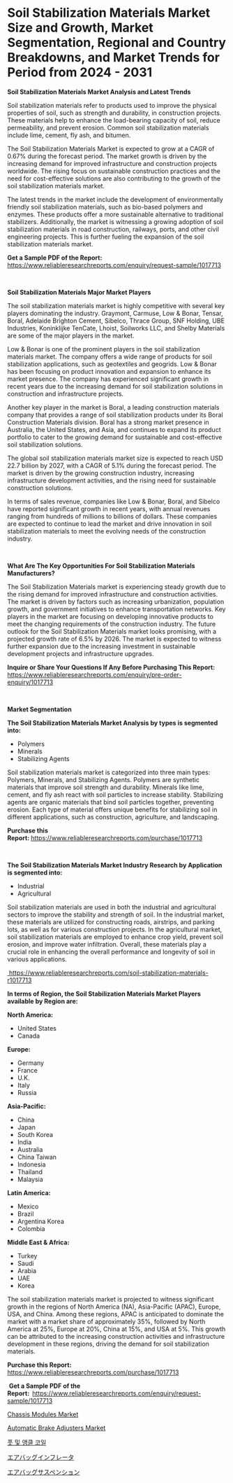 <p><h1>Soil Stabilization Materials Market Size and Growth, Market Segmentation, Regional and Country Breakdowns, and Market Trends for Period from 2024 -  2031</h1></p><p><strong>Soil Stabilization Materials Market Analysis and Latest Trends</strong></p>
<p><p>Soil stabilization materials refer to products used to improve the physical properties of soil, such as strength and durability, in construction projects. These materials help to enhance the load-bearing capacity of soil, reduce permeability, and prevent erosion. Common soil stabilization materials include lime, cement, fly ash, and bitumen.</p><p>The Soil Stabilization Materials Market is expected to grow at a CAGR of 0.67% during the forecast period. The market growth is driven by the increasing demand for improved infrastructure and construction projects worldwide. The rising focus on sustainable construction practices and the need for cost-effective solutions are also contributing to the growth of the soil stabilization materials market.</p><p>The latest trends in the market include the development of environmentally friendly soil stabilization materials, such as bio-based polymers and enzymes. These products offer a more sustainable alternative to traditional stabilizers. Additionally, the market is witnessing a growing adoption of soil stabilization materials in road construction, railways, ports, and other civil engineering projects. This is further fueling the expansion of the soil stabilization materials market.</p></p>
<p><strong>Get a Sample PDF of the Report:&nbsp;</strong> <a href="https://www.reliableresearchreports.com/enquiry/request-sample/1017713">https://www.reliableresearchreports.com/enquiry/request-sample/1017713</a></p>
<p>&nbsp;</p>
<p><strong>Soil Stabilization Materials Major Market Players</strong></p>
<p><p>The soil stabilization materials market is highly competitive with several key players dominating the industry. Graymont, Carmuse, Low & Bonar, Tensar, Boral, Adelaide Brighton Cement, Sibelco, Thrace Group, SNF Holding, UBE Industries, Koninklijke TenCate, Lhoist, Soilworks LLC, and Shelby Materials are some of the major players in the market.</p><p>Low & Bonar is one of the prominent players in the soil stabilization materials market. The company offers a wide range of products for soil stabilization applications, such as geotextiles and geogrids. Low & Bonar has been focusing on product innovation and expansion to enhance its market presence. The company has experienced significant growth in recent years due to the increasing demand for soil stabilization solutions in construction and infrastructure projects.</p><p>Another key player in the market is Boral, a leading construction materials company that provides a range of soil stabilization products under its Boral Construction Materials division. Boral has a strong market presence in Australia, the United States, and Asia, and continues to expand its product portfolio to cater to the growing demand for sustainable and cost-effective soil stabilization solutions.</p><p>The global soil stabilization materials market size is expected to reach USD 22.7 billion by 2027, with a CAGR of 5.1% during the forecast period. The market is driven by the growing construction industry, increasing infrastructure development activities, and the rising need for sustainable construction solutions.</p><p>In terms of sales revenue, companies like Low & Bonar, Boral, and Sibelco have reported significant growth in recent years, with annual revenues ranging from hundreds of millions to billions of dollars. These companies are expected to continue to lead the market and drive innovation in soil stabilization materials to meet the evolving needs of the construction industry.</p></p>
<p>&nbsp;</p>
<p><strong>What Are The Key Opportunities For Soil Stabilization Materials Manufacturers?</strong></p>
<p><p>The Soil Stabilization Materials market is experiencing steady growth due to the rising demand for improved infrastructure and construction activities. The market is driven by factors such as increasing urbanization, population growth, and government initiatives to enhance transportation networks. Key players in the market are focusing on developing innovative products to meet the changing requirements of the construction industry. The future outlook for the Soil Stabilization Materials market looks promising, with a projected growth rate of 6.5% by 2026. The market is expected to witness further expansion due to the increasing investment in sustainable development projects and infrastructure upgrades.</p></p>
<p><strong>Inquire or Share Your Questions If Any Before Purchasing This Report:</strong> <a href="https://www.reliableresearchreports.com/enquiry/pre-order-enquiry/1017713">https://www.reliableresearchreports.com/enquiry/pre-order-enquiry/1017713</a></p>
<p>&nbsp;</p>
<p><strong>Market Segmentation</strong></p>
<p><strong>The Soil Stabilization Materials Market Analysis by types is segmented into:</strong></p>
<p><ul><li>Polymers</li><li>Minerals</li><li>Stabilizing Agents</li></ul></p>
<p><p>Soil stabilization materials market is categorized into three main types: Polymers, Minerals, and Stabilizing Agents. Polymers are synthetic materials that improve soil strength and durability. Minerals like lime, cement, and fly ash react with soil particles to increase stability. Stabilizing agents are organic materials that bind soil particles together, preventing erosion. Each type of material offers unique benefits for stabilizing soil in different applications, such as construction, agriculture, and landscaping.</p></p>
<p><strong>Purchase this Report:&nbsp;</strong><a href="https://www.reliableresearchreports.com/purchase/1017713">https://www.reliableresearchreports.com/purchase/1017713</a></p>
<p>&nbsp;</p>
<p><strong>The Soil Stabilization Materials Market Industry Research by Application is segmented into:</strong></p>
<p><ul><li>Industrial</li><li>Agricultural</li></ul></p>
<p><p>Soil stabilization materials are used in both the industrial and agricultural sectors to improve the stability and strength of soil. In the industrial market, these materials are utilized for constructing roads, airstrips, and parking lots, as well as for various construction projects. In the agricultural market, soil stabilization materials are employed to enhance crop yield, prevent soil erosion, and improve water infiltration. Overall, these materials play a crucial role in enhancing the overall performance and longevity of soil in various applications.</p></p>
<p><a href="https://www.reliableresearchreports.com/soil-stabilization-materials-r1017713">&nbsp;https://www.reliableresearchreports.com/soil-stabilization-materials-r1017713</a></p>
<p><strong>In terms of Region, the Soil Stabilization Materials Market Players available by Region are:</strong></p>
<p>
    <p> <strong> North America: </strong>
        <ul>
            <li>United States</li>
            <li>Canada</li>
        </ul>
        </p> 
    <p> <strong> Europe: </strong>
        <ul>
            <li>Germany</li>
            <li>France</li>
            <li>U.K.</li>
            <li>Italy</li>
            <li>Russia</li>
        </ul>
        </p> 
    <p> <strong> Asia-Pacific: </strong>
        <ul>
            <li>China</li>
            <li>Japan</li>
            <li>South Korea</li>
            <li>India</li>
            <li>Australia</li>
            <li>China Taiwan</li>
            <li>Indonesia</li>
            <li>Thailand</li>
            <li>Malaysia</li>
        </ul>
        </p> 
    <p> <strong> Latin America: </strong>
        <ul>
            <li>Mexico</li>
            <li>Brazil</li>
            <li>Argentina Korea</li>
            <li>Colombia</li>
        </ul>
        </p> 
    <p> <strong> Middle East & Africa: </strong>
        <ul>
            <li>Turkey</li>
            <li>Saudi</li>
            <li>Arabia</li>
            <li>UAE</li>
            <li>Korea</li>
        </ul>
    </p>
    </p>
<p><p>The soil stabilization materials market is projected to witness significant growth in the regions of North America (NA), Asia-Pacific (APAC), Europe, USA, and China. Among these regions, APAC is anticipated to dominate the market with a market share of approximately 35%, followed by North America at 25%, Europe at 20%, China at 15%, and USA at 5%. This growth can be attributed to the increasing construction activities and infrastructure development in these regions, driving the demand for soil stabilization materials.</p></p>
<p><strong>Purchase this Report: </strong><a href="https://www.reliableresearchreports.com/purchase/1017713">https://www.reliableresearchreports.com/purchase/1017713</a></p>
<p>&nbsp;<strong>Get a Sample PDF of the Report:&nbsp;&nbsp;</strong><a href="https://www.reliableresearchreports.com/enquiry/request-sample/1017713">https://www.reliableresearchreports.com/enquiry/request-sample/1017713</a></p>
<p><strong></strong></p>
<p><p><a href="https://github.com/ashman753/Market-Research-Report-List-1/blob/main/chassis-modules-market.md">Chassis Modules Market</a></p><p><a href="https://github.com/singletonthaxterkelliehr2df/Market-Research-Report-List-3/blob/main/automatic-brake-adjusters-market.md">Automatic Brake Adjusters Market</a></p><p><a href="https://github.com/TitusBoyer1/Market-Research-Report-List-1/blob/main/2138877115897.md">풋 및 앵클 코일</a></p><p><a href="https://github.com/JessKilback/Market-Research-Report-List-1/blob/main/2670691128566.md">エアバッグインフレータ</a></p><p><a href="https://github.com/BoydYundt1/Market-Research-Report-List-1/blob/main/1342776128565.md">エアバッグサスペンション</a></p></p>